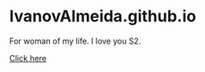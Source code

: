 # IvanovAlmeida.github.io

For woman of my life. I love you S2.

[Click here](http://ivanovalmdeida.github.io)
